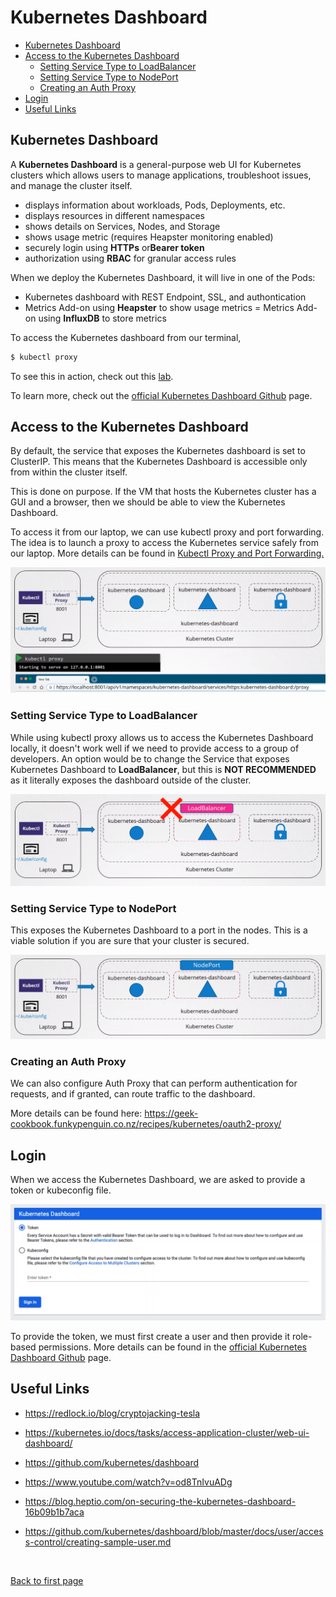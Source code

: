 
# Kubernetes Dashboard

- [Kubernetes Dashboard](#kubernetes-dashboard)
- [Access to the Kubernetes Dashboard](#access-to-the-kubernetes-dashboard)
    - [Setting Service Type to LoadBalancer](#setting-service-type-to-loadbalancer)
    - [Setting Service Type to NodePort](#setting-service-type-to-nodeport)
    - [Creating an Auth Proxy](#creating-an-auth-proxy)
- [Login](#login)
- [Useful Links](#useful-links)






## Kubernetes Dashboard 

A **Kubernetes Dashboard** is a general-purpose web UI for Kubernetes clusters which allows users to manage applications, troubleshoot issues, and manage the cluster itself. 

- displays information about workloads, Pods, Deployments, etc.
- displays resources in different namespaces
- shows details on Services, Nodes, and Storage
- shows usage metric (requires Heapster monitoring enabled)
- securely login using **HTTPs** or**Bearer token**
- authorization using **RBAC** for granular access rules

When we deploy the Kubernetes Dashboard, it will live in one of the Pods:

- Kubernetes dashboard with REST Endpoint, SSL, and authontication
- Metrics Add-on using **Heapster** to show usage metrics
= Metrics Add-on using **InfluxDB** to store metrics

To access the Kubernetes dashboard from our terminal,

```bash
$ kubectl proxy 
```

To see this in action, check out this [lab](../../projects/Lab_055_EKS_Kubernetes_Dashboard/README.md).

To learn more, check out the [official Kubernetes Dashboard Github](https://github.com/kubernetes/dashboard) page.


## Access to the Kubernetes Dashboard 

By default, the service that exposes the Kubernetes dashboard is set to ClusterIP. This means that the Kubernetes Dashboard is accessible only from within the cluster itself.

This is done on purpose. If the VM that hosts the Kubernetes cluster has a GUI and a browser, then we should be able to view the Kubernetes Dashboard.

To access it from our laptop, we can use kubectl proxy and port forwarding. The idea is to launch a proxy to access the Kubernetes service safely from our laptop. More details can be found in [Kubectl Proxy and Port Forwarding.](./028-Kubernetes-Security-Kubectl-Port-Forwarding.md) 

![](../../Images/k8s-security-kubernetes-dashboards.png)


### Setting Service Type to LoadBalancer 

While using kubectl proxy allows us to access the Kubernetes Dashboard locally, it doesn't work well if we need to provide access to a group of developers. An option would be to change the Service that exposes Kubernetes Dashboard to **LoadBalancer**, but this is **NOT RECOMMENDED** as it literally exposes the dashboard outside of the cluster. 

![](../../Images/exposing-k8s-dashboard-via-loadbalancer-service-type.png)

### Setting Service Type to NodePort 

This exposes the Kubernetes Dashboard to a port in the nodes. This is a viable solution if you are sure that your cluster is secured.

![](../../Images/exposing-k8s-dashboard-via-nodeport.png)

### Creating an Auth Proxy 

We can also configure Auth Proxy that can perform authentication for requests, and if granted, can route traffic to the dashboard. 

More details can be found here: 
https://geek-cookbook.funkypenguin.co.nz/recipes/kubernetes/oauth2-proxy/

## Login 

When we access the Kubernetes Dashboard, we are asked to provide a token or kubeconfig file. 

![](../../Images/kubernetes-dashboard-login-page.png)

To provide the token, we must first create a user and then provide it role-based  permissions. More details can be found in the [official Kubernetes Dashboard Github](https://github.com/kubernetes/dashboard) page.

## Useful Links

- https://redlock.io/blog/cryptojacking-tesla

- https://kubernetes.io/docs/tasks/access-application-cluster/web-ui-dashboard/

- https://github.com/kubernetes/dashboard

- https://www.youtube.com/watch?v=od8TnIvuADg 

- https://blog.heptio.com/on-securing-the-kubernetes-dashboard-16b09b1b7aca

- https://github.com/kubernetes/dashboard/blob/master/docs/user/access-control/creating-sample-user.md

<br>

[Back to first page](../../README.md#kubernetes)
